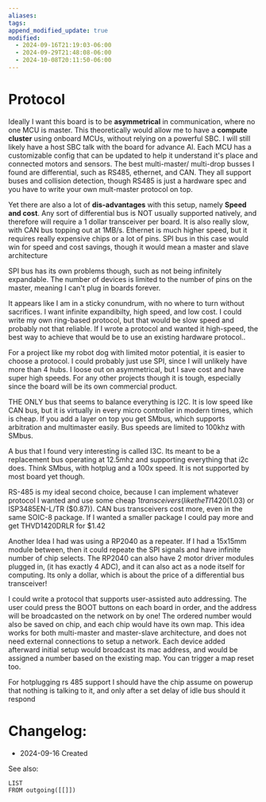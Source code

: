 ```yaml
---
aliases: 
tags: 
append_modified_update: true
modified:
  - 2024-09-16T21:19:03-06:00
  - 2024-09-29T21:48:08-06:00
  - 2024-10-08T20:11:50-06:00
---
```


# Protocol
Ideally I want this board is to be **asymmetrical** in communication, where no one MCU is master. This theoretically would allow me to have a **compute cluster** using onboard MCUs, without relying on a powerful SBC. I will still likely have a host SBC talk with the board for advance AI. Each MCU has a customizable config that can be updated to help it understand it's place and connected motors and sensors. The best multi-master/ multi-drop busses I found are differential, such as RS485, ethernet, and CAN. They all support buses and collision detection, though RS485 is just a hardware spec and you have to write your own mult-master protocol on top.

Yet there are also a lot of **dis-advantages** with this setup, namely **Speed and cost**. Any sort of differential bus is NOT usually supported natively, and therefore will require a 1 dollar transceiver per board. It is also really slow, with CAN bus topping out at 1MB/s. Ethernet is much higher speed, but it requires really expensive chips or a lot of pins. SPI bus in this case would win for speed and cost savings, though it would mean a master and slave architecture

SPI bus has its own problems though, such as not being infinitely expandable. The number of devices is limited to the number of pins on the master, meaning I can't plug in boards forever.

It appears like I am in a sticky conundrum, with no where to turn without sacrifices. I want infinite expandibilty, high speed, and low cost. I could write my own ring-based protocol, but that would be slow speed and probably not that reliable. If I wrote a protocol and wanted it high-speed, the best way to achieve that would be to use an existing hardware protocol..

For a project like my robot dog with limited motor potential, it is easier to choose a protocol. I could probably just use SPI, since I will unlikely have more than 4 hubs. I loose out on asymmetrical, but I save cost and have super high speeds. For any other projects though it is tough, especially since the board will be its own commercial product.

THE ONLY bus that seems to balance everything is I2C. It is low speed like CAN bus, but it is virtually in every micro controller in modern times, which is cheap. If you add a layer on top you get SMbus, which supports arbitration and multimaster easily. Bus speeds are limited to 100khz with SMbus.

A bus that I found very interesting is called I3C. Its meant to be a replacement bus operating at 12.5mhz and supporting everything that i2c does. Think SMbus, with hotplug and a 100x speed. It is not supported by most board yet though.

RS-485 is my ideal second choice, because I can implement whatever protocol I wanted and use some cheap $1 transceivers (like the TI 1420 ($1.03) or  ISP3485EN-L/TR ($0.87)). CAN bus transceivers cost more, even in the same SOIC-8 package. If I wanted a smaller package I could pay more and get THVD1420DRLR for $1.42

Another Idea I had was using a RP2040 as a repeater. If I had a 15x15mm module between, then it could repeate the SPI signals and have infinite number of chip selects. The RP2040 can also have 2 motor driver modules plugged in, (it has exactly 4 ADC), and it can also act as a node itself for computing. Its only a dollar, which is about the price of a differential bus transceiver!

I could write a protocol that supports user-assisted auto addressing. The user could press the BOOT buttons on each board in order, and the address will be broadcasted on the network on by one! The ordered number would also be saved on chip, and each chip would have its own map. This idea works for both multi-master and master-slave architecture, and does not need external connections to setup a network. Each device added afterward initial setup would broadcast its mac address, and would be assigned a number based on the existing map. You can trigger a map reset too. 

For hotplugging rs 485 support I should have the chip assume on powerup that nothing is talking to it, and only after a set delay of idle bus should it respond

# Changelog:
- 2024-09-16 Created

See also:
```dataview
LIST
FROM outgoing([[]])
```